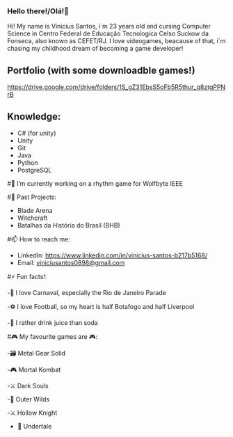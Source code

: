 ### Hello there!/Olá!👋
Hi! My name is Vinicius Santos, i´m 23 years old and cursing Computer Science in Centro Federal de Educação Tecnologica Celso Suckow da Fonseca, also known as CEFET/RJ.
I love videogames, beacause of that, i´m chasing my childhood dream of becoming a game developer!

<!--
**N0stalgiaUltra/N0stalgiaUltra** is a ✨ _special_ ✨ repository because its `README.md` (this file) appears on your GitHub profile.-->

## Portfolio (with some downloadble games!)
https://drive.google.com/drive/folders/1S_gZ31EbsS5oFb5R5thur_g8ztgPPNrB

## Knowledge:
- C# (for unity)
- Unity
- Git
- Java
- Python
- PostgreSQL

#🔭 I’m currently working on a rhythm game for Wolfbyte IEEE

#🌱 Past Projects:
- Blade Arena
- Witchcraft
- Batalhas da História do Brasil (BHB)

#📫 How to reach me: 
- LinkedIn: https://www.linkedin.com/in/vinicius-santos-b217b5168/
- Email: viniciusantos0898@gmail.com



#⚡ Fun facts!:

-🥳 I love Carnaval, especially the Rio de Janeiro Parade

-⚽ I love Football, so my heart is half Botafogo and half Liverpool

-🍊 I rather drink juice than soda

#🎮 My favourite games are 🎮:

-🗃️ Metal Gear Solid

-🎮 Mortal Kombat

-⚔️ Dark Souls

-👾 Outer Wilds

-⚔️ Hollow Knight

- 🚶 Undertale

